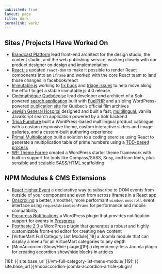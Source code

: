 ```yaml
---
published: true
layout: page
title: Work
permalink: work/
---
```


Sites / Projects I Have Worked On
---------------------------------

* [Brandcast Platform][] lead front-end architect for the design studio, the content studio, and the web publishing service, working closely with our product designer on design and implementation
* [React.js][] updated `react-dom` to make it possible to render React components into an `iframe` and worked with the core React team to land those changes in facebook/react
* [Immutable.js][] working to [fix bugs][immutable.js prs] and [triage issues][immutable.js issues] to help move along the effort to get a stable immutable.js 4.0 release
* [Cinémathèque Québécoise][cq] lead developer and architect of a Solr-powered [search application][cqrecherche] built with [FuelPHP][] and a sibling WordPress-powered [publication site][cq] for Québec’s official film archives
* [Jewish General Hospital][jgh] designed and built a fast, [multilingual][jghfr], vanilla JavaScript search application powered by a Solr backend
* [Trica Furniture][] built a WordPress-based multilingual product catalogue with a custom responsive theme, custom interactive sliders and image galleries, and a custom-built authoring experience
* [Primal Multiplication][] built a solution to a coding exercise using React to generate a multiplication table of prime numbers using a [TDD-based process][primal-multiplication-tdd]
* [WP Theme Forme][] created a WordPress starter theme framework with built-in support for tools like Compass/SASS, Susy, and icon fonts, plus sensible and scalable SASS/HTML scaffolding

[brandcast platform]: https://app.brandcast.io/signup/
[react.js]: https://github.com/facebook/react/pull/12037
[immutable.js]: https://github.com/immutable-js/immutable-js/
[immutable.js prs]: https://github.com/immutable-js/immutable-js/pulls?q=is%3Apr+author%3Aacusti
[immutable.js issues]: https://github.com/immutable-js/immutable-js/issues/1494
[cq]: http://collections.cinematheque.qc.ca/ "Collections en ligne | La Cinémathèque québécoise"
[cqrecherche]: http://collections.cinematheque.qc.ca/recherche/ "Recherche collections | La Cinémathèque québécoise"
[trica furniture]: http://www.tricafurniture.com/
[fuelphp]: http://www.fuelphp.com/ "A CodeIgniter-like PHP5+ MVC framework"
[jgh]: http://pen.jgh.ca/search/en/
[jghfr]: http://pen.jgh.ca/search/fr/
[primal multiplication]: http://www.acusti.ca/primal-multiplication/
[primal-multiplication-tdd]: https://github.com/acusti/primal-multiplication/commits/master
[wp theme forme]: https://github.com/acusti/WP-Theme-Forme

NPM Modules & CMS Extensions
----------------------------

* [React Higher Event][] a declarative way to subscribe to DOM events from outside of your component and even from across iframes in a React app
* [Onscrolling][] a better, smoother, more performant `window.onscroll` event interface using `requestAnimationFrame` for performance and mobile compatibility
* [Prospress Notifications][15] a WordPress plugin that provides notification support for events in [Prospress][16]
* [Posthaste 2.0][17] a WordPress plugin that generates a robust and highly customizable front-end editor for creating new content
* [VirtueMart Full Category List Module][18] a Joomla module that can display a menu for all VirtueMart categories to any depth
* [MooAccordion Show/Hide plugin][19] a dependency-less Joomla plugin for creating accordion show/hide blocks in articles

[react higher event]: https://github.com/bloodyowl/react-higher-event
[onscrolling]: https://github.com/acusti/onscrolling
[15]: https://github.com/acusti/pp-notifications
[16]: http://prospress.org/
[17]: https://github.com/acusti/posthaste
[18]: {{ site.base_url }}/vm-full-category-list-menu-module/
[19]: {{ site.base_url }}/mooaccordion-joomla-accordion-article-plugin/
